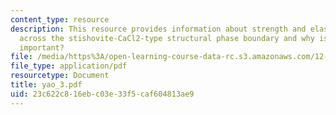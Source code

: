 ```yaml
---
content_type: resource
description: This resource provides information about strength and elasticity of SiO2
  across the stishovite-CaCl2-type structural phase boundary and why is stishovite
  important?
file: /media/https%3A/open-learning-course-data-rc.s3.amazonaws.com/12-581-phase-transitions-in-the-earths-interior-spring-2005/23c622c816ebc03e33f5caf604813ae9_yao_3.pdf
file_type: application/pdf
resourcetype: Document
title: yao_3.pdf
uid: 23c622c8-16eb-c03e-33f5-caf604813ae9
---
```

